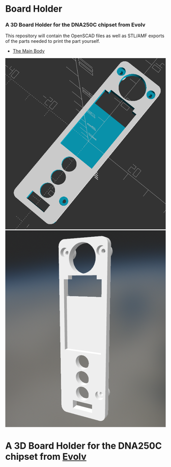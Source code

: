 # Board Holder
### A 3D Board Holder for the DNA250C chipset from Evolv

This repository will contain the OpenSCAD files as well as STL/AMF exports of the parts needed to print the part yourself.


- [The Main Body](DNA250C_Board_Holder.stl)

![Image1](img/image1.png)
![Image2](img/image2.png)

# A 3D Board Holder for the DNA250C chipset from [Evolv](https://evolvapor.com)
